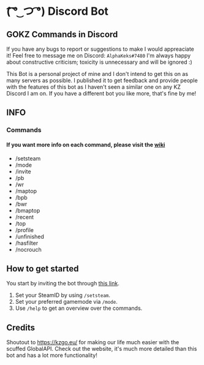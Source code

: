 # (͡ ͡° ͜ つ ͡͡°) Discord Bot

## GOKZ Commands in Discord

If you have any bugs to report or suggestions to make I would appreaciate it!
Feel free to message me on Discord: `AlphaKeks#7480`
I'm always happy about constructive criticism; toxicity is unnecessary and will be ignored :)

This Bot is a personal project of mine and I don't intend to get this on as many servers as possible. I published it to get feedback and provide people with the features of this bot as I haven't seen a similar one on any KZ Discord I am on. If you have a different bot you like more, that's fine by me!

## INFO

### Commands
#### If you want more info on each command, please visit the [wiki](https://github.com/AlphaKeks/Schnose/wiki)

-   /setsteam
-   /mode
-   /invite
-   /pb
-   /wr
-   /maptop
-   /bpb
-   /bwr
-   /bmaptop
-   /recent
-   /top
-   /profile
-   /unfinished
-   /hasfilter
-   /nocrouch

## How to get started

You start by inviting the bot through [this link](https://schnose.eu/schnosebot).

1. Set your SteamID by using `/setsteam`.
2. Set your preferred gamemode via `/mode`.
3. Use `/help` to get an overview over the commands.

## Credits

Shoutout to https://kzgo.eu/ for making our life much easier with the scuffed GlobalAPI. Check out the website, it's much more detailed than this bot and has a lot more functionality!
